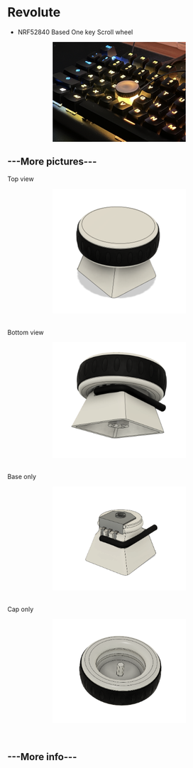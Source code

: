 # Revolute
- NRF52840 Based One key Scroll wheel
<p align="center"><img src="./Misc/Pictures/Revolute-On_Keyboard.png" width="300px"></p>

## ---More pictures---
Top view
<p align="center"><img src="./Misc/Pictures/Revolute-Full_3D_2.png" width="300px"></p>
</br>
Bottom view
<p align="center"><img src="./Misc/Pictures/Revolute-Full_3D.PNG" width="300px"></p>
</br>
Base only
<p align="center"><img src="./Misc/Pictures/Revolute-Base_3D.PNG" width="300px"></p>
</br>
Cap only
<p align="center"><img src="./Misc/Pictures/Revolute-Cap_3D.PNG" width="300px"></p>
</br>


## ---More info---

